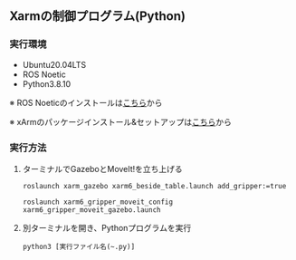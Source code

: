 ## Xarmの制御プログラム(Python)

### 実行環境
+ Ubuntu20.04LTS
+ ROS Noetic
+ Python3.8.10

※ ROS Noeticのインストールは[こちら](https://qiita.com/vivy/items/7f8d932350175e8c0858)から

※ xArmのパッケージインストール&セットアップは[こちら](https://github.com/hiroarkMani/xArm_manipulation)から



### 実行方法
1. ターミナルでGazeboとMoveIt!を立ち上げる

    ```
    roslaunch xarm_gazebo xarm6_beside_table.launch add_gripper:=true
    ```
  
    ```
    roslaunch xarm6_gripper_moveit_config xarm6_gripper_moveit_gazebo.launch
    ```

   
2. 別ターミナルを開き、Pythonプログラムを実行

     ```
     python3 [実行ファイル名(~.py)]
     ```
